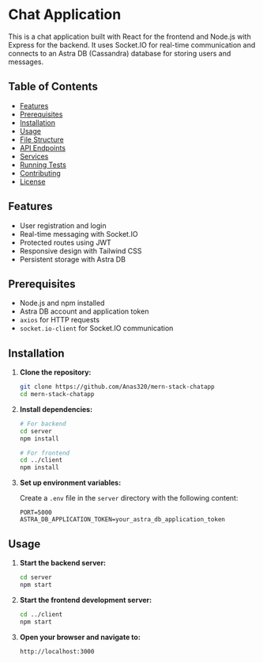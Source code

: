 # Chat Application

This is a chat application built with React for the frontend and Node.js with Express for the backend. It uses Socket.IO for real-time communication and connects to an Astra DB (Cassandra) database for storing users and messages.

## Table of Contents

- [Features](#features)
- [Prerequisites](#prerequisites)
- [Installation](#installation)
- [Usage](#usage)
- [File Structure](#file-structure)
- [API Endpoints](#api-endpoints)
- [Services](#services)
- [Running Tests](#running-tests)
- [Contributing](#contributing)
- [License](#license)

## Features

- User registration and login
- Real-time messaging with Socket.IO
- Protected routes using JWT
- Responsive design with Tailwind CSS
- Persistent storage with Astra DB

## Prerequisites

- Node.js and npm installed
- Astra DB account and application token
- `axios` for HTTP requests
- `socket.io-client` for Socket.IO communication

## Installation

1. **Clone the repository:**

   ```bash
   git clone https://github.com/Anas320/mern-stack-chatapp
   cd mern-stack-chatapp
   ```

2. **Install dependencies:**

   ```bash
   # For backend
   cd server
   npm install

   # For frontend
   cd ../client
   npm install
   ```

3. **Set up environment variables:**

   Create a `.env` file in the `server` directory with the following content:

   ```env
   PORT=5000
   ASTRA_DB_APPLICATION_TOKEN=your_astra_db_application_token
   ```

## Usage

1. **Start the backend server:**

   ```bash
   cd server
   npm start
   ```

2. **Start the frontend development server:**

   ```bash
   cd ../client
   npm start
   ```

3. **Open your browser and navigate to:**

   ```
   http://localhost:3000
   ```
